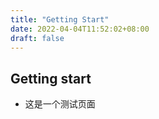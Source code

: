 ```yaml
---
title: "Getting Start"
date: 2022-04-04T11:52:02+08:00
draft: false
---
```


## Getting start
* 这是一个测试页面